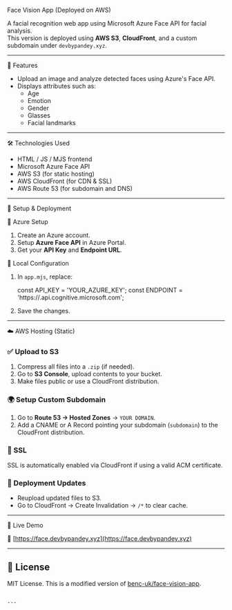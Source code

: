 Face Vision App (Deployed on AWS)

A facial recognition web app using Microsoft Azure Face API for facial analysis.  
This version is deployed using **AWS S3**, **CloudFront**, and a custom subdomain under `devbypandey.xyz`.

---

🚀 Features

- Upload an image and analyze detected faces using Azure's Face API.
- Displays attributes such as:
  - Age
  - Emotion
  - Gender
  - Glasses
  - Facial landmarks

---

🛠 Technologies Used

- HTML / JS / MJS frontend
- Microsoft Azure Face API
- AWS S3 (for static hosting)
- AWS CloudFront (for CDN & SSL)
- AWS Route 53 (for subdomain and DNS)

---

🧪 Setup & Deployment

  🔧 Azure Setup
1. Create an Azure account.
2. Setup **Azure Face API** in Azure Portal.
3. Get your **API Key** and **Endpoint URL**.

  📁 Local Configuration
1. In `app.mjs`, replace:
   
   const API_KEY = 'YOUR_AZURE_KEY';
   const ENDPOINT = 'https://<region>.api.cognitive.microsoft.com';
   
2. Save the changes.

---

☁️ AWS Hosting (Static)

### ✅ Upload to S3
1. Compress all files into a `.zip` (if needed).
2. Go to **S3 Console**, upload contents to your bucket.
3. Make files public or use a CloudFront distribution.

### 🌍 Setup Custom Subdomain
1. Go to **Route 53 → Hosted Zones** → `YOUR DOMAIN`.
2. Add a CNAME or A Record pointing your subdomain (`subdomain`) to the CloudFront distribution.

### 🔐 SSL
SSL is automatically enabled via CloudFront if using a valid ACM certificate.

### 🔄 Deployment Updates
- Reupload updated files to S3.
- Go to CloudFront → Create Invalidation → `/*` to clear cache.

---

📸 Live Demo

🔗 [https://face.devbypandey.xyz](https://face.devbypandey.xyz)

---

## 📄 License

MIT License. This is a modified version of [benc-uk/face-vision-app](https://github.com/benc-uk/face-vision-app).
```

---
